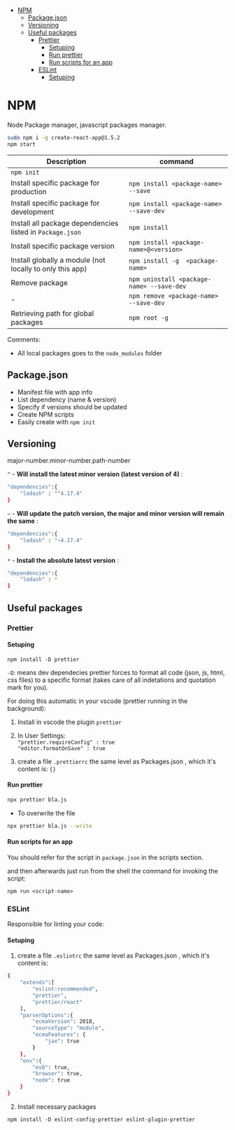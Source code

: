 <!--ts-->
   * [NPM](#npm)
      * [Package.json](#packagejson)
      * [Versioning](#versioning)
      * [Useful packages](#useful-packages)
         * [Prettier](#prettier)
            * [Setuping](#setuping)
            * [Run prettier](#run-prettier)
            * [Run scripts for an app](#run-scripts-for-an-app)
         * [ESLint](#eslint)
            * [Setuping](#setuping-1)

<!-- Added by: gil_diy, at: 2019-01-10T05:45+02:00 -->

<!--te-->


# NPM

Node Package manager,
javascript packages manager.

```bash
sudo npm i -g create-react-app@1.5.2
npm start
```


Description | command
------------|-----
| `npm init`
Install specific package for production| `npm install <package-name> --save`
Install specific package for development| `npm install <package-name> --save-dev`
Install all package dependencies listed in `Package.json`| `npm install`
Install specific package version| `npm install <package-name>@<version>`
Install globally a module (not locally to only this app) | `npm install -g  <package-name>`
Remove package | `npm uninstall <package-name> --save-dev`
 -                | `npm remove <package-name> --save-dev`
Retrieving path for global packages | `npm root -g`


Comments:
* All local packages goes to the `node_modules` folder

## Package.json
* Manifest file with app info
* List dependency (name & version)
* Specify if versions should be updated
* Create NPM scripts
* Easily create with `npm init`



## Versioning

major-number.minor-number.path-number

`^` - **Will install the latest minor version (latest version of 4)** :
```bash
"dependencies":{
	"lodash" : "^4.17.4"
}
```


`~` - **Will update the patch version, the major and minor version will remain the same** :
```bash
"dependencies":{
	"lodash" : "~4.17.4"
}
```



`*` - **Install the absolute latest version** :
```bash
"dependencies":{
	"lodash" : *
}
```


## Useful packages

### Prettier
#### Setuping
`npm install -D prettier`

`-D`: means dev dependecies
prettier forces to format all code (json, js, html, css files) to a specific format
(takes care of all indetations and quotation mark for you).

For doing this automatic in your vscode (prettier running in the background):

1. Install in vscode the plugin `prettier`
2. In User Settings:<br>
`"prettier.requireConfig" : true`<br>
`"editor.formatOnSave" : true`

3. create a file `.prettierrc` the same level as Packages.json , which it's content is: `{}`

#### Run prettier
```bash
npx prettier bla.js
```

* To overwrite the file

```bash
npx prettier bla.js --write
```



#### Run scripts for an app

You should refer for the script in `package.json`
in the scripts section.

and then afterwards just run from the shell the command for invoking the script:

`npm run <script-name>`


### ESLint

Responsible for linting your code:
#### Setuping

1. create a file `.eslintrc` the same level as Packages.json , which it's content is:

```bash
{
	"extends":[
		"eslint:recommended",
		"prettier",
		"prettier/react"
	],
	"parserOptions":{
		"ecmaVersion": 2018,
		"sourceType": "module",
		"ecmaFeatures": {
			"jax": true
		}
	},
	"env":{
		"es6": true,
		"browser": true,
		"node": true
	}
}
```
2. Install necessary packages

`npm install -D eslint-config-prettier eslint-plugin-prettier`

